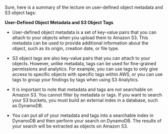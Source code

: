   
Sure, here is a summary of the lecture on user-defined object metadata and S3 object tags:

**User-Defined Object Metadata and S3 Object Tags**

- User-defined object metadata is a set of key-value pairs that you can attach to your objects when you upload them to Amazon S3. This metadata can be used to provide additional information about the object, such as its origin, creation date, or file type.
    
- S3 object tags are also key-value pairs that you can attach to your objects. However, unlike metadata, tags can be used for fine-grained permissions and analytics. For example, you can use tags to only give access to specific objects with specific tags within AWS, or you can use tags to group your findings by tags when using S3 Analytics.
    
- It is important to note that metadata and tags are not searchable on Amazon S3. You cannot filter by metadata or tags. If you want to search your S3 buckets, you must build an external index in a database, such as DynamoDB.
    
- You can put all of your metadata and tags into a searchable index in DynamoDB and then perform your search on DynamoDB. The results of your search will be extracted as objects on Amazon S3.